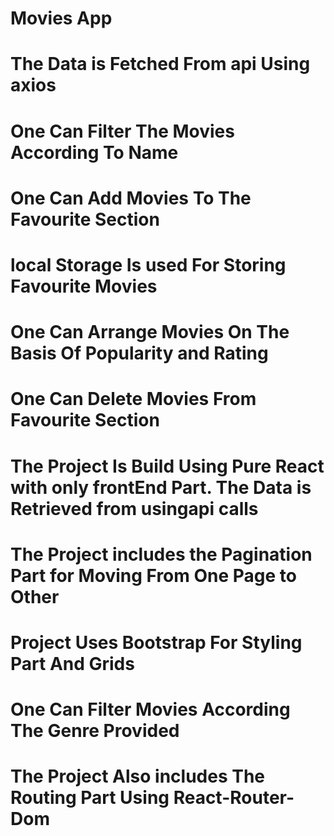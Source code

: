 # Movies App

# The Data is Fetched From api Using axios 

# One Can Filter The Movies According To Name

# One Can Add Movies To The Favourite Section

# local Storage Is used For Storing Favourite Movies

# One Can Arrange Movies On The Basis Of Popularity and Rating

# One Can Delete Movies From Favourite Section

# The Project Is Build Using Pure React with only frontEnd Part. The Data is Retrieved from usingapi calls

# The Project includes the Pagination Part for Moving From One Page to Other

# Project Uses Bootstrap For Styling Part And Grids

# One Can Filter Movies According The Genre Provided 

# The Project Also includes The Routing Part Using React-Router-Dom